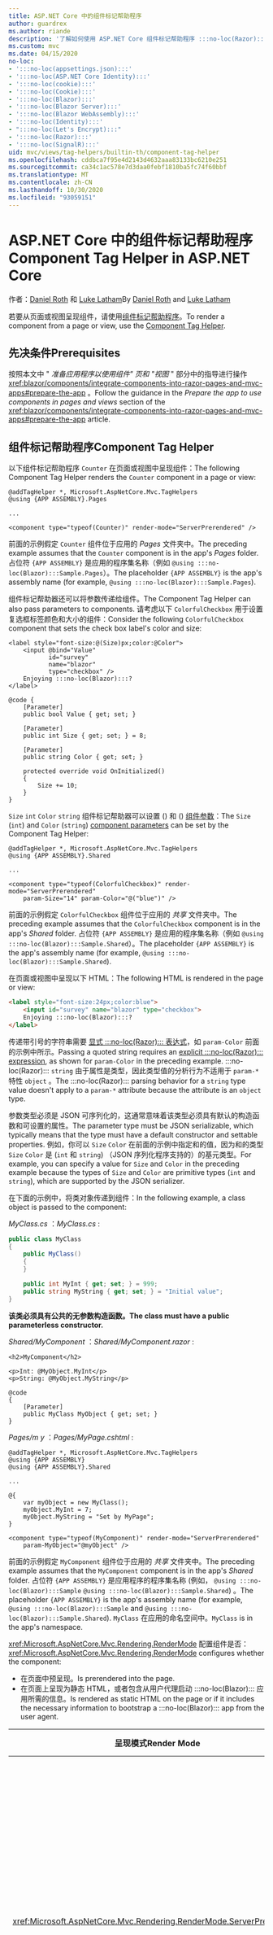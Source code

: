 ```yaml
---
title: ASP.NET Core 中的组件标记帮助程序
author: guardrex
ms.author: riande
description: '了解如何使用 ASP.NET Core 组件标记帮助程序 :::no-loc(Razor)::: 在页面和视图中呈现组件。'
ms.custom: mvc
ms.date: 04/15/2020
no-loc:
- ':::no-loc(appsettings.json):::'
- ':::no-loc(ASP.NET Core Identity):::'
- ':::no-loc(cookie):::'
- ':::no-loc(Cookie):::'
- ':::no-loc(Blazor):::'
- ':::no-loc(Blazor Server):::'
- ':::no-loc(Blazor WebAssembly):::'
- ':::no-loc(Identity):::'
- ":::no-loc(Let's Encrypt):::"
- ':::no-loc(Razor):::'
- ':::no-loc(SignalR):::'
uid: mvc/views/tag-helpers/builtin-th/component-tag-helper
ms.openlocfilehash: cddbca7f95e4d2143d4632aaa83133bc6210e251
ms.sourcegitcommit: ca34c1ac578e7d3daa0febf1810ba5fc74f60bbf
ms.translationtype: MT
ms.contentlocale: zh-CN
ms.lasthandoff: 10/30/2020
ms.locfileid: "93059151"
---
```

# <a name="component-tag-helper-in-aspnet-core"></a><span data-ttu-id="0cccf-103">ASP.NET Core 中的组件标记帮助程序</span><span class="sxs-lookup"><span data-stu-id="0cccf-103">Component Tag Helper in ASP.NET Core</span></span>

<span data-ttu-id="0cccf-104">作者：[Daniel Roth](https://github.com/danroth27) 和 [Luke Latham](https://github.com/guardrex)</span><span class="sxs-lookup"><span data-stu-id="0cccf-104">By [Daniel Roth](https://github.com/danroth27) and [Luke Latham](https://github.com/guardrex)</span></span>

<span data-ttu-id="0cccf-105">若要从页面或视图呈现组件，请使用[组件标记帮助程序](xref:Microsoft.AspNetCore.Mvc.TagHelpers.ComponentTagHelper)。</span><span class="sxs-lookup"><span data-stu-id="0cccf-105">To render a component from a page or view, use the [Component Tag Helper](xref:Microsoft.AspNetCore.Mvc.TagHelpers.ComponentTagHelper).</span></span>

## <a name="prerequisites"></a><span data-ttu-id="0cccf-106">先决条件</span><span class="sxs-lookup"><span data-stu-id="0cccf-106">Prerequisites</span></span>

<span data-ttu-id="0cccf-107">按照本文中 " *准备应用程序以使用组件" 页和 "视图* " 部分中的指导进行操作 <xref:blazor/components/integrate-components-into-razor-pages-and-mvc-apps#prepare-the-app> 。</span><span class="sxs-lookup"><span data-stu-id="0cccf-107">Follow the guidance in the *Prepare the app to use components in pages and views* section of the <xref:blazor/components/integrate-components-into-razor-pages-and-mvc-apps#prepare-the-app> article.</span></span>

## <a name="component-tag-helper"></a><span data-ttu-id="0cccf-108">组件标记帮助程序</span><span class="sxs-lookup"><span data-stu-id="0cccf-108">Component Tag Helper</span></span>

<span data-ttu-id="0cccf-109">以下组件标记帮助程序 `Counter` 在页面或视图中呈现组件：</span><span class="sxs-lookup"><span data-stu-id="0cccf-109">The following Component Tag Helper renders the `Counter` component in a page or view:</span></span>

```cshtml
@addTagHelper *, Microsoft.AspNetCore.Mvc.TagHelpers
@using {APP ASSEMBLY}.Pages

...

<component type="typeof(Counter)" render-mode="ServerPrerendered" />
```

<span data-ttu-id="0cccf-110">前面的示例假定 `Counter` 组件位于应用的 *Pages* 文件夹中。</span><span class="sxs-lookup"><span data-stu-id="0cccf-110">The preceding example assumes that the `Counter` component is in the app's *Pages* folder.</span></span> <span data-ttu-id="0cccf-111">占位符 `{APP ASSEMBLY}` 是应用的程序集名称（例如 `@using :::no-loc(Blazor):::Sample.Pages`）。</span><span class="sxs-lookup"><span data-stu-id="0cccf-111">The placeholder `{APP ASSEMBLY}` is the app's assembly name (for example, `@using :::no-loc(Blazor):::Sample.Pages`).</span></span>

<span data-ttu-id="0cccf-112">组件标记帮助器还可以将参数传递给组件。</span><span class="sxs-lookup"><span data-stu-id="0cccf-112">The Component Tag Helper can also pass parameters to components.</span></span> <span data-ttu-id="0cccf-113">请考虑以下 `ColorfulCheckbox` 用于设置复选框标签颜色和大小的组件：</span><span class="sxs-lookup"><span data-stu-id="0cccf-113">Consider the following `ColorfulCheckbox` component that sets the check box label's color and size:</span></span>

```razor
<label style="font-size:@(Size)px;color:@Color">
    <input @bind="Value"
           id="survey" 
           name="blazor" 
           type="checkbox" />
    Enjoying :::no-loc(Blazor):::?
</label>

@code {
    [Parameter]
    public bool Value { get; set; }

    [Parameter]
    public int Size { get; set; } = 8;

    [Parameter]
    public string Color { get; set; }

    protected override void OnInitialized()
    {
        Size += 10;
    }
}
```

<span data-ttu-id="0cccf-114">`Size` `int` `Color` `string` 组件标记帮助器可以设置 () 和 () [组件参数](xref:blazor/components/index#component-parameters)：</span><span class="sxs-lookup"><span data-stu-id="0cccf-114">The `Size` (`int`) and `Color` (`string`) [component parameters](xref:blazor/components/index#component-parameters) can be set by the Component Tag Helper:</span></span>

```cshtml
@addTagHelper *, Microsoft.AspNetCore.Mvc.TagHelpers
@using {APP ASSEMBLY}.Shared

...

<component type="typeof(ColorfulCheckbox)" render-mode="ServerPrerendered" 
    param-Size="14" param-Color="@("blue")" />
```

<span data-ttu-id="0cccf-115">前面的示例假定 `ColorfulCheckbox` 组件位于应用的 *共享* 文件夹中。</span><span class="sxs-lookup"><span data-stu-id="0cccf-115">The preceding example assumes that the `ColorfulCheckbox` component is in the app's *Shared* folder.</span></span> <span data-ttu-id="0cccf-116">占位符 `{APP ASSEMBLY}` 是应用的程序集名称（例如 `@using :::no-loc(Blazor):::Sample.Shared`）。</span><span class="sxs-lookup"><span data-stu-id="0cccf-116">The placeholder `{APP ASSEMBLY}` is the app's assembly name (for example, `@using :::no-loc(Blazor):::Sample.Shared`).</span></span>

<span data-ttu-id="0cccf-117">在页面或视图中呈现以下 HTML：</span><span class="sxs-lookup"><span data-stu-id="0cccf-117">The following HTML is rendered in the page or view:</span></span>

```html
<label style="font-size:24px;color:blue">
    <input id="survey" name="blazor" type="checkbox">
    Enjoying :::no-loc(Blazor):::?
</label>
```

<span data-ttu-id="0cccf-118">传递带引号的字符串需要 [显式 :::no-loc(Razor)::: 表达式](xref:mvc/views/razor#explicit-razor-expressions)，如 `param-Color` 前面的示例中所示。</span><span class="sxs-lookup"><span data-stu-id="0cccf-118">Passing a quoted string requires an [explicit :::no-loc(Razor)::: expression](xref:mvc/views/razor#explicit-razor-expressions), as shown for `param-Color` in the preceding example.</span></span> <span data-ttu-id="0cccf-119">:::no-loc(Razor)::: `string` 由于属性是类型，因此类型值的分析行为不适用于 `param-*` 特性 `object` 。</span><span class="sxs-lookup"><span data-stu-id="0cccf-119">The :::no-loc(Razor)::: parsing behavior for a `string` type value doesn't apply to a `param-*` attribute because the attribute is an `object` type.</span></span>

<span data-ttu-id="0cccf-120">参数类型必须是 JSON 可序列化的，这通常意味着该类型必须具有默认的构造函数和可设置的属性。</span><span class="sxs-lookup"><span data-stu-id="0cccf-120">The parameter type must be JSON serializable, which typically means that the type must have a default constructor and settable properties.</span></span> <span data-ttu-id="0cccf-121">例如，你可以 `Size` `Color` 在前面的示例中指定和的值，因为和的类型 `Size` `Color` 是 (`int` 和 `string`) （JSON 序列化程序支持的）的基元类型。</span><span class="sxs-lookup"><span data-stu-id="0cccf-121">For example, you can specify a value for `Size` and `Color` in the preceding example because the types of `Size` and `Color` are primitive types (`int` and `string`), which are supported by the JSON serializer.</span></span>

<span data-ttu-id="0cccf-122">在下面的示例中，将类对象传递到组件：</span><span class="sxs-lookup"><span data-stu-id="0cccf-122">In the following example, a class object is passed to the component:</span></span>

<span data-ttu-id="0cccf-123">*MyClass.cs* ：</span><span class="sxs-lookup"><span data-stu-id="0cccf-123">*MyClass.cs* :</span></span>

```csharp
public class MyClass
{
    public MyClass()
    {
    }

    public int MyInt { get; set; } = 999;
    public string MyString { get; set; } = "Initial value";
}
```

<span data-ttu-id="0cccf-124">**该类必须具有公共的无参数构造函数。**</span><span class="sxs-lookup"><span data-stu-id="0cccf-124">**The class must have a public parameterless constructor.**</span></span>

<span data-ttu-id="0cccf-125">*Shared/MyComponent* ：</span><span class="sxs-lookup"><span data-stu-id="0cccf-125">*Shared/MyComponent.razor* :</span></span>

```razor
<h2>MyComponent</h2>

<p>Int: @MyObject.MyInt</p>
<p>String: @MyObject.MyString</p>

@code
{
    [Parameter]
    public MyClass MyObject { get; set; }
}
```

<span data-ttu-id="0cccf-126">*Pages/m y* ：</span><span class="sxs-lookup"><span data-stu-id="0cccf-126">*Pages/MyPage.cshtml* :</span></span>

```cshtml
@addTagHelper *, Microsoft.AspNetCore.Mvc.TagHelpers
@using {APP ASSEMBLY}
@using {APP ASSEMBLY}.Shared

...

@{
    var myObject = new MyClass();
    myObject.MyInt = 7;
    myObject.MyString = "Set by MyPage";
}

<component type="typeof(MyComponent)" render-mode="ServerPrerendered" 
    param-MyObject="@myObject" />
```

<span data-ttu-id="0cccf-127">前面的示例假定 `MyComponent` 组件位于应用的 *共享* 文件夹中。</span><span class="sxs-lookup"><span data-stu-id="0cccf-127">The preceding example assumes that the `MyComponent` component is in the app's *Shared* folder.</span></span> <span data-ttu-id="0cccf-128">占位符 `{APP ASSEMBLY}` 是应用程序的程序集名称 (例如， `@using :::no-loc(Blazor):::Sample` `@using :::no-loc(Blazor):::Sample.Shared`) 。</span><span class="sxs-lookup"><span data-stu-id="0cccf-128">The placeholder `{APP ASSEMBLY}` is the app's assembly name (for example, `@using :::no-loc(Blazor):::Sample` and `@using :::no-loc(Blazor):::Sample.Shared`).</span></span> <span data-ttu-id="0cccf-129">`MyClass` 在应用的命名空间中。</span><span class="sxs-lookup"><span data-stu-id="0cccf-129">`MyClass` is in the app's namespace.</span></span>

<span data-ttu-id="0cccf-130"><xref:Microsoft.AspNetCore.Mvc.Rendering.RenderMode> 配置组件是否：</span><span class="sxs-lookup"><span data-stu-id="0cccf-130"><xref:Microsoft.AspNetCore.Mvc.Rendering.RenderMode> configures whether the component:</span></span>

* <span data-ttu-id="0cccf-131">在页面中预呈现。</span><span class="sxs-lookup"><span data-stu-id="0cccf-131">Is prerendered into the page.</span></span>
* <span data-ttu-id="0cccf-132">在页面上呈现为静态 HTML，或者包含从用户代理启动 :::no-loc(Blazor)::: 应用所需的信息。</span><span class="sxs-lookup"><span data-stu-id="0cccf-132">Is rendered as static HTML on the page or if it includes the necessary information to bootstrap a :::no-loc(Blazor)::: app from the user agent.</span></span>

| <span data-ttu-id="0cccf-133">呈现模式</span><span class="sxs-lookup"><span data-stu-id="0cccf-133">Render Mode</span></span> | <span data-ttu-id="0cccf-134">描述</span><span class="sxs-lookup"><span data-stu-id="0cccf-134">Description</span></span> |
| ----------- | ----------- |
| <xref:Microsoft.AspNetCore.Mvc.Rendering.RenderMode.ServerPrerendered> | <span data-ttu-id="0cccf-135">在静态 HTML 中呈现组件，并包含 :::no-loc(Blazor Server)::: 应用的标记。</span><span class="sxs-lookup"><span data-stu-id="0cccf-135">Renders the component into static HTML and includes a marker for a :::no-loc(Blazor Server)::: app.</span></span> <span data-ttu-id="0cccf-136">用户代理启动时，此标记用于启动 :::no-loc(Blazor)::: 应用。</span><span class="sxs-lookup"><span data-stu-id="0cccf-136">When the user-agent starts, this marker is used to bootstrap a :::no-loc(Blazor)::: app.</span></span> |
| <xref:Microsoft.AspNetCore.Mvc.Rendering.RenderMode.Server> | <span data-ttu-id="0cccf-137">呈现 :::no-loc(Blazor Server)::: 应用的标记。</span><span class="sxs-lookup"><span data-stu-id="0cccf-137">Renders a marker for a :::no-loc(Blazor Server)::: app.</span></span> <span data-ttu-id="0cccf-138">不包括组件的输出。</span><span class="sxs-lookup"><span data-stu-id="0cccf-138">Output from the component isn't included.</span></span> <span data-ttu-id="0cccf-139">用户代理启动时，此标记用于启动 :::no-loc(Blazor)::: 应用。</span><span class="sxs-lookup"><span data-stu-id="0cccf-139">When the user-agent starts, this marker is used to bootstrap a :::no-loc(Blazor)::: app.</span></span> |
| <xref:Microsoft.AspNetCore.Mvc.Rendering.RenderMode.Static> | <span data-ttu-id="0cccf-140">将组件呈现为静态 HTML。</span><span class="sxs-lookup"><span data-stu-id="0cccf-140">Renders the component into static HTML.</span></span> |

<span data-ttu-id="0cccf-141">尽管页面和视图可以使用组件，但不是这样。</span><span class="sxs-lookup"><span data-stu-id="0cccf-141">While pages and views can use components, the converse isn't true.</span></span> <span data-ttu-id="0cccf-142">组件不能使用视图和页特定的功能，如分部视图和节。</span><span class="sxs-lookup"><span data-stu-id="0cccf-142">Components can't use view- and page-specific features, such as partial views and sections.</span></span> <span data-ttu-id="0cccf-143">若要在组件中通过分部视图使用逻辑，请将分部视图逻辑分解为一个组件。</span><span class="sxs-lookup"><span data-stu-id="0cccf-143">To use logic from a partial view in a component, factor out the partial view logic into a component.</span></span>

<span data-ttu-id="0cccf-144">不支持从静态 HTML 页面呈现服务器组件。</span><span class="sxs-lookup"><span data-stu-id="0cccf-144">Rendering server components from a static HTML page isn't supported.</span></span>

## <a name="additional-resources"></a><span data-ttu-id="0cccf-145">其他资源</span><span class="sxs-lookup"><span data-stu-id="0cccf-145">Additional resources</span></span>

* <xref:Microsoft.AspNetCore.Mvc.TagHelpers.ComponentTagHelper>
* <xref:mvc/views/tag-helpers/intro>
* <xref:blazor/components/index>
